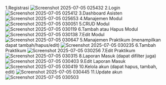 1.Registrasi
![Screenshot 2025-07-05 025432](https://github.com/user-attachments/assets/a9c15cda-8535-40cd-8a16-467f2a7d3ca5)
2.Login
![Screenshot 2025-07-05 025412](https://github.com/user-attachments/assets/b044a541-d2c9-4fa1-b94c-838d673086af)
3.Dashboard Asisten
![Screenshot 2025-07-05 025653](https://github.com/user-attachments/assets/dc81b52a-9241-4ecc-899e-267693819ab4)
4.Manajemen Modul
![Screenshot 2025-07-05 030051](https://github.com/user-attachments/assets/6c9844f8-c514-4394-bc3a-708790a5da20)
5.CRUD Modul
![Screenshot 2025-07-05 030119](https://github.com/user-attachments/assets/63dde875-d492-484d-887d-8e9ff4e50a59)
6.Tambah atau Hapus Modul
![Screenshot 2025-07-05 030138](https://github.com/user-attachments/assets/cc4d6e44-d3be-4d8a-84b0-2c538a3dffc3)
7.Edit Modul
![Screenshot 2025-07-05 030647](https://github.com/user-attachments/assets/2146df34-0eec-49cd-8e6f-c09d697e0eb3)
5.Manajemen Praktikum (menampilkan dapat tambah/hapus/edit)
![Screenshot 2025-07-05 030235](https://github.com/user-attachments/assets/fcb1de7a-a213-4318-8ed3-1b5cc0f33bf8)
6.Tambah Praktikum
![Screenshot 2025-07-05 030256](https://github.com/user-attachments/assets/906dc245-794d-4739-b41d-c0861e4c7ad5)
7.Edit Praktikum
![Screenshot 2025-07-05 030315](https://github.com/user-attachments/assets/36e8e3c7-37d1-4ac0-ab61-fa8d973885fb)
8.Laporan Masuk (dapat difilter juga)
![Screenshot 2025-07-05 030403](https://github.com/user-attachments/assets/6d8d44f5-5d1b-442b-971f-c91b0d618675)
9.Edit Laporan Masuk
![Screenshot 2025-07-05 030419](https://github.com/user-attachments/assets/affb3aa4-d85e-4dd6-bde7-5d89f2de11fa)
10.Kelola akun (dapat hapus, tambah, edit)
![Screenshot 2025-07-05 030445](https://github.com/user-attachments/assets/408c69c4-c912-47ef-a6fb-ed4be57ea393)
11.Update akun
![Screenshot 2025-07-05 030503](https://github.com/user-attachments/assets/d8e31a58-3455-43b0-96d7-f4cc777395dc)
